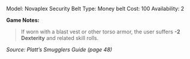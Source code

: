 Model: Novaplex Security Belt
Type: Money belt
Cost: 100
Availability: 2

**Game Notes:** 
> If worn with a blast vest or other torso armor, the user suffers **-2 Dexterity** and related skill rolls.

*Source: Platt’s Smugglers Guide (page 48)*